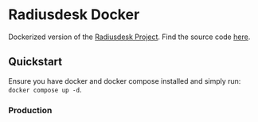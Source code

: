 # Radiusdesk Docker
Dockerized version of the [Radiusdesk Project](https://www.radiusdesk.com/wiki24/start). Find the source code 
[here](https://github.com/RADIUSdesk/rdcore).

## Quickstart
Ensure you have docker and docker compose installed and simply run: `docker compose up -d`.

### Production

